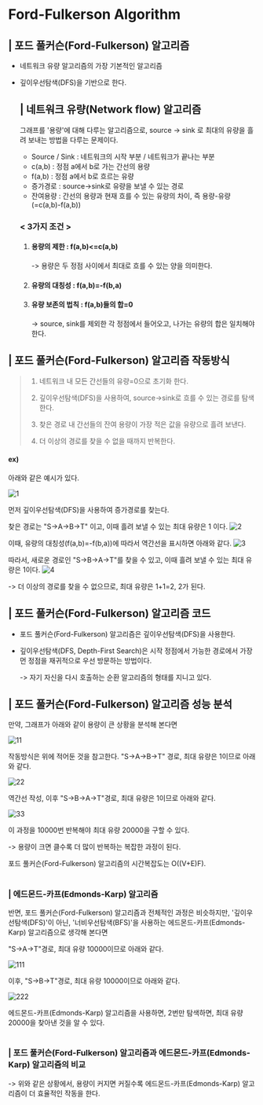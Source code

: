 # Ford-Fulkerson Algorithm

## | 포드 풀커슨(Ford-Fulkerson) 알고리즘
 - 네트워크 유량 알고리즘의 가장 기본적인 알고리즘
 - 깊이우선탐색(DFS)을 기반으로 한다.


    ## | 네트워크 유량(Network flow) 알고리즘
    
      그래프를 '용량'에 대해 다루는 알고리즘으로, source -> sink 로 최대의 유량을 흘려 보내는 방법을 다루는 문제이다.
    
    - Source / Sink : 네트워크의 시작 부분 / 네트워크가 끝나는 부분
    - c(a,b) : 정점 a에서 b로 가는 간선의 용량 
    - f(a,b) : 정점 a에서 b로 흐르는 유량
    - 증가경로 : source->sink로 유량을 보낼 수 있는 경로
    - 잔여용량 : 간선의 용량과 현재 흐를 수 있는 유량의 차이, 즉 용량-유량(=c(a,b)-f(a,b))



     ### < 3가지 조건 >

     1. #### 용량의 제한 : f(a,b)<=c(a,b) 
        
        -> 용량은 두 정점 사이에서 최대로 흐를 수 있는 양을 의미한다.
     2. #### 유량의 대칭성 : f(a,b)=-f(b,a)
     3. #### 유량 보존의 법칙 : f(a,b)들의 합=0 

        ->  source, sink를 제외한 각 정점에서 들어오고, 나가는 유량의 합은 일치해야 한다.



    
## | 포드 풀커슨(Ford-Fulkerson) 알고리즘 작동방식


> 1.   네트워크 내 모든 간선들의 유량=0으로 초기화 한다.
>
> 2.   깊이우선탐색(DFS)을 사용하여, source->sink로 흐를 수 있는 경로를 탐색한다. 
>
> 3.   찾은 경로 내 간선들의 잔여 용량이 가장 적은 값을 유량으로 흘려 보낸다.
>
> 4.   더 이상의 경로를 찾을 수 없을 때까지 반복한다.



#### ex) 
 아래와 같은 예시가 있다.

![1](https://user-images.githubusercontent.com/101811119/165832692-e94ba0dd-6ae0-453e-a84e-cf2a1c51f0a1.png)

먼저 깊이우선탐색(DFS)을 사용하여 증가경로를 찾는다.

찾은 경로는 "S->A->B->T" 이고, 이때 흘려 보낼 수 있는 최대 유량은 1 이다.
![2](https://user-images.githubusercontent.com/101811119/165820276-7b20b01d-e322-4dd3-8295-0e0793971bb5.png)

이때, 유량의 대칭성(f(a,b)=-f(b,a))에 따라서 역간선을 표시하면 아래와 같다.
![3](https://user-images.githubusercontent.com/101811119/165820391-fcee9188-7ffe-44bf-a84c-5ea6e6e94ee7.png)

따라서, 새로운 경로인 "S->B->A->T"를 찾을 수 있고, 이때 흘려 보낼 수 있는 최대 유량은 1이다.
![4](https://user-images.githubusercontent.com/101811119/165820399-6fad062c-879f-4bf7-84b6-3a67b632f576.png)


-> 더 이상의 경로를 찾을 수 없으므로, 최대 유량은 1+1=2, 2가 된다.

## | 포드 풀커슨(Ford-Fulkerson) 알고리즘 코드

- 포드 풀커슨(Ford-Fulkerson) 알고리즘은 깊이우선탐색(DFS)을 사용한다.

- 깊이우선탐색(DFS, Depth-First Search)은 시작 정점에서 가능한 경로에서 가장 먼 정점을 재귀적으로 우선 방문하는 방법이다. 
    
     -> 자기 자신을 다시 호출하는 순환 알고리즘의 형태를 지니고 있다.


## | 포드 풀커슨(Ford-Fulkerson) 알고리즘 성능 분석

만약, 그래프가 아래와 같이 용량이 큰 상황을 분석해 본다면

![11](https://user-images.githubusercontent.com/101811119/165832753-4d8215fb-6701-4812-b225-f92c107ae1aa.png)


작동방식은 위에 적어둔 것을 참고한다.
 "S->A->B->T" 경로, 최대 유량은 1이므로 아래와 같다.

![22](https://user-images.githubusercontent.com/101811119/165832769-ee20e293-64a7-4546-8c17-100eef471959.png)


역간선 작성, 이후 "S->B->A->T"경로, 최대 유량은 1이므로 아래와 같다.

![33](https://user-images.githubusercontent.com/101811119/165832775-edda32e6-cf3a-41b5-a092-397ceee70d4d.png)


이 과정을 10000번 반복해야 최대 유량 20000을 구할 수 있다.

-> 용량이 크면 클수록 더 많이 반복하는 복잡한 과정이 된다.

포드 풀커슨(Ford-Fulkerson) 알고리즘의 시간복잡도는 O((V+E)F).
#

### | 에드몬드-카프(Edmonds-Karp) 알고리즘


반면,  포드 풀커슨(Ford-Fulkerson) 알고리즘과 전체적인 과정은 비슷하지만, '깊이우선탐색(DFS)'이 아닌, '너비우선탐색(BFS)'을 사용하는 에드몬드-카프(Edmonds-Karp) 알고리즘으로 생각해 본다면

"S->A->T"경로, 최대 유량 10000이므로 아래와 같다.

![111](https://user-images.githubusercontent.com/101811119/165832790-4daaad97-78f2-40f0-bcee-f0cceb3b0714.png)


이후, "S->B->T"경로, 최대 유량 10000이므로 아래와 같다.

![222](https://user-images.githubusercontent.com/101811119/165832811-1e68872d-b877-4de1-951a-2a152a3ffbd0.png)

에드몬드-카프(Edmonds-Karp) 알고리즘을 사용하면, 2번만 탐색하면, 최대 유량 20000을 찾아낸 것을 알 수 있다.

#

### |  포드 풀커슨(Ford-Fulkerson) 알고리즘과 에드몬드-카프(Edmonds-Karp) 알고리즘의 비교


-> 위와 같은 상황에서, 용량이 커지면 커질수록 에드몬드-카프(Edmonds-Karp) 알고리즘이 더 효율적인 작동을 한다.

